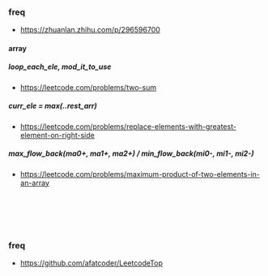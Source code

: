 ### freq

- https://zhuanlan.zhihu.com/p/296596700

#### array

##### loop_each_ele, mod_it_to_use

- https://leetcode.com/problems/two-sum

##### curr_ele = max(..rest_arr)

- https://leetcode.com/problems/replace-elements-with-greatest-element-on-right-side

##### max_flow_back(ma0+, ma1+, ma2+) / min_flow_back(mi0-, mi1-, mi2-)

- https://leetcode.com/problems/maximum-product-of-two-elements-in-an-array

<br/>
<br/>
<br/>
<br/>

### freq

- https://github.com/afatcoder/LeetcodeTop
